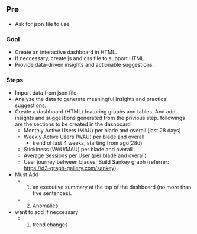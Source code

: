 ## Pre
- Ask for json file to use

### Goal
- Create an interactive dashboard in HTML.
- If neccessary, create js and css file to support HTML.
- Provide data-driven insights and actionable suggestions.


### Steps
- Import data from json file
- Analyze the data to generate meaningful insights and practical suggestions.
- Create a dashboard (HTML) featuring graphs and tables. And add insights and suggestions generated from the privious step. followings are the sections to be created in the dashboard
    - Monthly Active Users (MAU) per blade and overall (last 28 days)
    - Weekly Active Users (WAU) per blade and overall
        - trend of last 4 weeks, starting from ago(28d)
    - Stickiness (WAU/MAU) per blade and overall
    - Average Sessions per User (per blade and overall)
    - User journey between blades: Build Sankey graph (referrer: https://d3-graph-gallery.com/sankey).
- Must Add 
    - 1) an executive summary at the top of the dashboard (no more than five sentences).
    - 2) Anomalies
- want to add if neccessary
    - 1) trend changes

